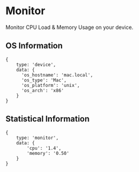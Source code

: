# Monitor
Monitor CPU Load & Memory Usage on your device.

## OS Information
```
{
	type: 'device',
	data: {
	  'os_hostname': 'mac.local',
	  'os_type': 'Mac',
	  'os_platform': 'unix',
	  'os_arch': 'x86'
	}
}
```

## Statistical Information
```
{
	type: 'monitor',
	data: {
		'cpu': '1.4',
		'memory': '0.50'
	}
}
```
